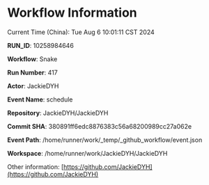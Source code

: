 # Workflow Information

Current Time (China): Tue Aug  6 10:01:11 CST 2024  

**RUN_ID**: 10258984646  

**Workflow**: Snake  

**Run Number**: 417  

**Actor**: JackieDYH  

**Event Name**: schedule  

**Repository**: JackieDYH/JackieDYH  

**Commit SHA**: 380891ff6edc8876383c56a68200989cc27a062e  

**Event Path**: /home/runner/work/_temp/_github_workflow/event.json  

**Workspace**: /home/runner/work/JackieDYH/JackieDYH  

Other information: [https://github.com/JackieDYH](https://github.com/JackieDYH)
